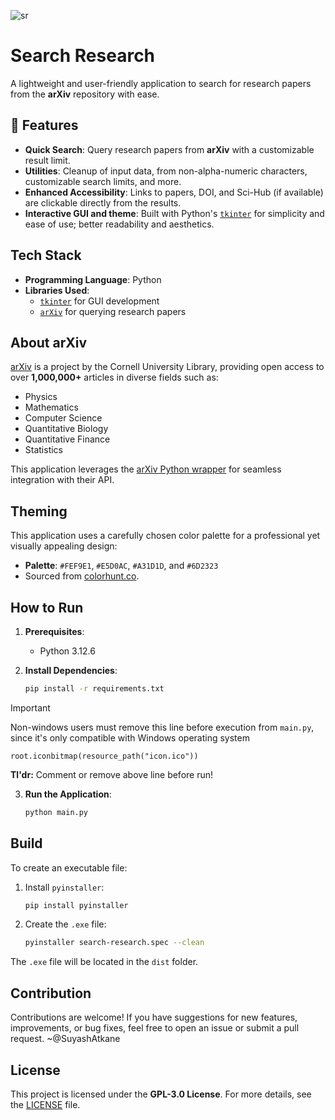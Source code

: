 
![sr](https://github.com/user-attachments/assets/d200809c-68ef-4b08-b1b6-ab38fb7bd1e2)


# Search Research  

A lightweight and user-friendly application to search for research papers from the **arXiv** repository with ease.  

## 📌 Features  

- **Quick Search**: Query research papers from **arXiv** with a customizable result limit.  
- **Utilities**: Cleanup of input data, from non-alpha-numeric characters, customizable search limits, and more. 
- **Enhanced Accessibility**: Links to papers, DOI, and Sci-Hub (if available) are clickable directly from the results.  
- **Interactive GUI and theme**: Built with Python's [`tkinter`](https://docs.python.org/3/library/tkinter.html) for simplicity and ease of use; better readability and aesthetics.  

## Tech Stack  

- **Programming Language**: Python  
- **Libraries Used**:  
  - [`tkinter`](https://docs.python.org/3/library/tkinter.html) for GUI development  
  - [`arXiv`](https://pypi.org/project/arxiv/) for querying research papers  

## About arXiv  

[arXiv](https://arxiv.org/) is a project by the Cornell University Library, providing open access to over **1,000,000+** articles in diverse fields such as:  

- Physics  
- Mathematics  
- Computer Science  
- Quantitative Biology  
- Quantitative Finance  
- Statistics  

This application leverages the [arXiv Python wrapper](https://pypi.org/project/arxiv/) for seamless integration with their API.  

## Theming  

This application uses a carefully chosen color palette for a professional yet visually appealing design:  

- **Palette**: `#FEF9E1`, `#E5D0AC`, `#A31D1D`, and `#6D2323`  
- Sourced from [colorhunt.co](https://colorhunt.co/palette/fef9e1e5d0aca31d1d6d2323).  

## How to Run  

1. **Prerequisites**:  
   - Python 3.12.6  
   
2. **Install Dependencies**:  
   ```bash  
   pip install -r requirements.txt  
   ```  

> [!IMPORTANT]
> Non-windows users must remove this line before execution from `main.py`, since it's only compatible with Windows operating system
> ```
> root.iconbitmap(resource_path("icon.ico"))
> ```
> **Tl'dr:** Comment or remove above line before run!

3. **Run the Application**:  
   ```bash  
   python main.py  
   ```  

## Build  

To create an executable file:  

1. Install `pyinstaller`:  
   ```bash  
   pip install pyinstaller  
   ```  

2. Create the `.exe` file:  
   ```bash  
   pyinstaller search-research.spec --clean  
   ```  

The `.exe` file will be located in the `dist` folder.  

## Contribution  

Contributions are welcome! If you have suggestions for new features, improvements, or bug fixes, feel free to open an issue or submit a pull request. ~@SuyashAtkane 

## License  

This project is licensed under the **GPL-3.0 License**. For more details, see the [LICENSE](LICENSE) file.  
